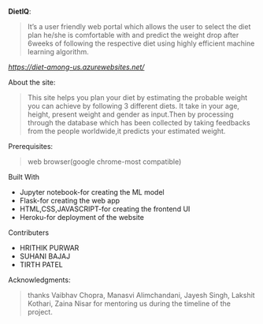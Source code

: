**DietIQ**:
>It’s a user friendly web portal which allows the user to select the diet plan he/she is comfortable with and predict the weight drop after 6weeks of following the respective diet using highly efficient machine learning algorithm.

*https://diet-among-us.azurewebsites.net/*

About the site:
>This site helps you plan your diet by estimating the probable weight you can achieve by following 3 different diets. It take in your age, height, present weight and gender as input.Then by processing through the database which has been collected by taking feedbacks from the people worldwide,it predicts your estimated weight.

Prerequisites:
>web browser(google chrome-most compatible)

Built With
- Jupyter notebook-for creating the ML model
- Flask-for creating the web app
- HTML,CSS,JAVASCRIPT-for creating the frontend UI
- Heroku-for deployment of the website

Contributers
- HRITHIK PURWAR
- SUHANI BAJAJ
- TIRTH PATEL

Acknowledgments:
>thanks Vaibhav Chopra, Manasvi Alimchandani, Jayesh Singh, Lakshit Kothari, Zaina Nisar for mentoring us during the timeline of the project.
